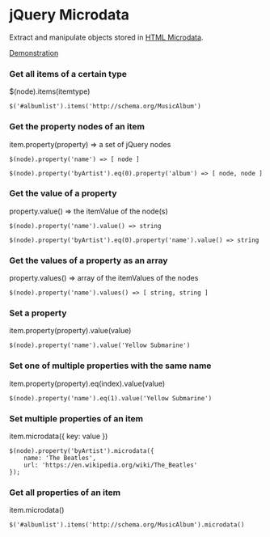 # jQuery Microdata

Extract and manipulate objects stored in [HTML Microdata](http://www.whatwg.org/specs/web-apps/current-work/multipage/microdata.html).

[Demonstration](http://git.macropus.org/jquery-microdata/demo/)

### Get all items of a certain type

$(node).items(itemtype)

    $('#albumlist').items('http://schema.org/MusicAlbum')

### Get the property nodes of an item

item.property(property) => a set of jQuery nodes

    $(node).property('name') => [ node ]

    $(node).property('byArtist').eq(0).property('album') => [ node, node ]

### Get the value of a property

property.value() => the itemValue of the node(s)

    $(node).property('name').value() => string

    $(node).property('byArtist').eq(0).property('name').value() => string

### Get the values of a property as an array

property.values() => array of the itemValues of the nodes

    $(node).property('name').values() => [ string, string ]

### Set a property

item.property(property).value(value)

    $(node).property('name').value('Yellow Submarine')

### Set one of multiple properties with the same name

item.property(property).eq(index).value(value)

    $(node).property('name').eq(1).value('Yellow Submarine')

### Set multiple properties of an item

item.microdata({ key: value })

    $(node).property('byArtist').microdata({
        name: 'The Beatles',
        url: 'https://en.wikipedia.org/wiki/The_Beatles'
    });

### Get all properties of an item

item.microdata()

    $('#albumlist').items('http://schema.org/MusicAlbum').microdata()


